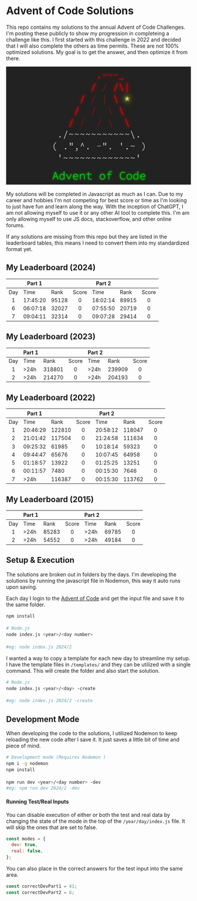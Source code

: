 # Advent of Code Solutions

This repo contains my solutions to the annual Advent of Code Challenges. I'm posting these publicly to show my progression in completeing a challenge like this. I first started with this challenge in 2022 and decided that I will also complete the others as time permits. These are not 100% optimized solutions. My goal is to get the answer, and then optimize it from there.

![Cover](./cover.png)

My solutions will be completed in Javascript as much as I can. Due to my career and hobbies I'm not competing for best score or time as I'm looking to just have fun and learn along the way. With the inception of ChatGPT, I am not allowing myself to use it or any other AI tool to complete this. I'm am only allowing myself to use JS docs, stackoverflow, and other online forums.

If any solutions are missing from this repo but they are listed in the leaderboard tables, this means I need to convert them into my standardized format yet.

## My Leaderboard (2024)

|     | Part 1   |       |       | Part 2   |       |       |
| :-: | -------- | ----- | :---: | -------- | ----- | :---: |
| Day | Time     | Rank  | Score | Time     | Rank  | Score |
|  1  | 17:45:20 | 95128 |   0   | 18:02:14 | 89915 |   0   |
|  6  | 06:07:18 | 32027 |   0   | 07:55:50 | 20719 |   0   |
|  7  | 09:04:11 | 32314 |   0   | 09:07:28 | 29414 |   0   |

## My Leaderboard (2023)

|     | Part 1 |        |       | Part 2 |        |       |
| :-: | ------ | ------ | :---: | ------ | ------ | :---: |
| Day | Time   | Rank   | Score | Time   | Rank   | Score |
|  1  | >24h   | 318801 |   0   | >24h   | 239909 |   0   |
|  2  | >24h   | 214270 |   0   | >24h   | 204193 |   0   |

## My Leaderboard (2022)

|     | Part 1   |        |       | Part 2   |        |       |
| :-: | -------- | ------ | :---: | -------- | ------ | :---: |
| Day | Time     | Rank   | Score | Time     | Rank   | Score |
|  1  | 20:46:29 | 122810 |   0   | 20:58:12 | 118047 |   0   |
|  2  | 21:01:42 | 117504 |   0   | 21:24:58 | 111634 |   0   |
|  3  | 09:25:32 | 61985  |   0   | 10:18:14 | 59323  |   0   |
|  4  | 09:44:47 | 65676  |   0   | 10:07:45 | 64958  |   0   |
|  5  | 01:18:57 | 13922  |   0   | 01:25:25 | 13251  |   0   |
|  6  | 00:11:57 | 7480   |   0   | 00:15:30 | 7646   |   0   |
|  7  | >24h     | 116387 |   0   | 00:15:30 | 113762 |   0   |

## My Leaderboard (2015)

|     | Part 1 |       |       | Part 2 |       |       |
| :-: | ------ | ----- | :---: | ------ | ----- | :---: |
| Day | Time   | Rank  | Score | Time   | Rank  | Score |
|  1  | >24h   | 85283 |   0   | >24h   | 69785 |   0   |
|  2  | >24h   | 54552 |   0   | >24h   | 49184 |   0   |

## Setup & Execution

The solutions are broken out in folders by the days. I'm developing the solutions by running the javascript file in Nodemon, this way it auto runs upon saving.

Each day I login to the [Advent of Code](https://adventofcode.com) and get the input file and save it to the same folder.

```bash
npm install

# Node.js
node index.js <year>/<day number>

#eg: node index.js 2024/2
```

I wanted a way to copy a template for each new day to streamline my setup. I have the template files in `/templates/` and they can be utilized with a single command. This will create the folder and also start the solution.

```bash
# Node.js
node index.js <year>/<day> -create

#eg: node index.js 2024/2 -create
```

## Development Mode

When developing the code to the solutions, I utilized Nodemon to keep reloading the new code after I save it. It just saves a little bit of time and piece of mind.

```bash
# Development mode (Requires Nodemon )
npm i -g nodemon
npm install

npm run dev <year>/<day number> -dev
#eg: npm run dev 2024/2 -dev
```

#### Running Test/Real Inputs

You can disable execution of either or both the test and real data by changing the state of the mode in the top of the `/year/day/index.js` file. It will skip the ones that are set to false.

```js
const modes = {
  dev: true,
  real: false,
};
```

You can also place in the correct answers for the test input into the same area.

```js
const correctDevPart1 = 41;
const correctDevPart2 = 6;
```
